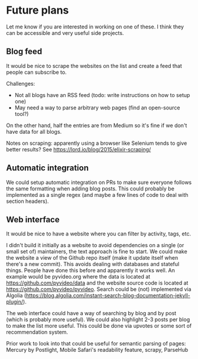 # Future plans

Let me know if you are interested in working on one of these. I think they can be accessible and very useful side projects.

## Blog feed

It would be nice to scrape the websites on the list and create a feed that people can subscribe to.

Challenges:
- Not all blogs have an RSS feed (todo: write instructions on how to setup one)
- May need a way to parse arbitrary web pages (find an open-source tool?)

On the other hand, half the entries are from Medium so it's fine if we don't have data for all blogs.

Notes on scraping: apparently using a browser like Selenium tends to give better results? See https://lord.io/blog/2015/elixir-scraping/

## Automatic integration

We could setup automatic integration on PRs to make sure everyone follows the same formatting when adding blog posts. This could probably be implemented as a single regex (and maybe a few lines of code to deal with section headers).

## Web interface

It would be nice to have a website where you can filter by activity, tags, etc.

I didn't build it initially as a website to avoid dependencies on a single (or small set of) maintainers, the text approach is fine to start. We could make the website a view of the Github repo itself (make it update itself when there's a new commit). This avoids dealing with databases and stateful things. People have done this before and apparently it works well. An example would be pyvideo.org where the data is located at https://github.com/pyvideo/data and the website source code is located at https://github.com/pyvideo/pyvideo. Search could be (not) implemented via Algolia (https://blog.algolia.com/instant-search-blog-documentation-jekyll-plugin/).

The web interface could have a way of searching by blog and by post (which is probably more useful). We could also highlight 2-3 posts per blog to make the list more useful. This could be done via upvotes or some sort of recommendation system.

Prior work to look into that could be useful for semantic parsing of pages: Mercury by Postlight, Mobile Safari's readability feature, scrapy, ParseHub
